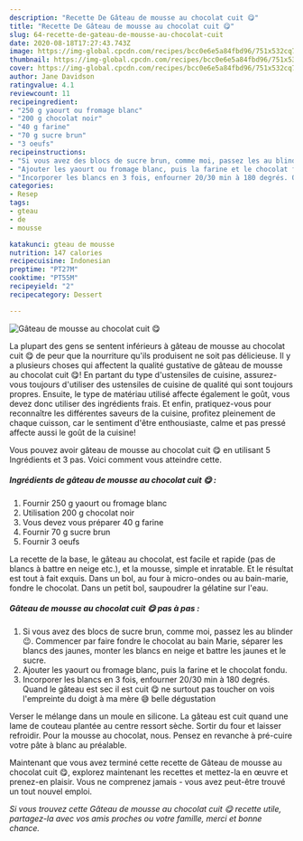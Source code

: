 ```yaml
---
description: "Recette De Gâteau de mousse au chocolat cuit 😋"
title: "Recette De Gâteau de mousse au chocolat cuit 😋"
slug: 64-recette-de-gateau-de-mousse-au-chocolat-cuit
date: 2020-08-18T17:27:43.743Z
image: https://img-global.cpcdn.com/recipes/bcc0e6e5a84fbd96/751x532cq70/gateau-de-mousse-au-chocolat-cuit-😋-photo-principale-de-la-recette.jpg
thumbnail: https://img-global.cpcdn.com/recipes/bcc0e6e5a84fbd96/751x532cq70/gateau-de-mousse-au-chocolat-cuit-😋-photo-principale-de-la-recette.jpg
cover: https://img-global.cpcdn.com/recipes/bcc0e6e5a84fbd96/751x532cq70/gateau-de-mousse-au-chocolat-cuit-😋-photo-principale-de-la-recette.jpg
author: Jane Davidson
ratingvalue: 4.1
reviewcount: 11
recipeingredient:
- "250 g yaourt ou fromage blanc"
- "200 g chocolat noir"
- "40 g farine"
- "70 g sucre brun"
- "3 oeufs"
recipeinstructions:
- "Si vous avez des blocs de sucre brun, comme moi, passez les au blinder 😉. Commencer par faire fondre le chocolat au bain Marie, séparer les blancs des jaunes, monter les blancs en neige et battre les jaunes et le sucre."
- "Ajouter les yaourt ou fromage blanc, puis la farine et le chocolat fondu."
- "Incorporer les blancs en 3 fois, enfourner 20/30 min à 180 degrés. Quand le gâteau est sec il est cuit 😋 ne surtout pas toucher on vois l&#39;empreinte du doigt à ma mère 😅 belle dégustation"
categories:
- Resep
tags:
- gteau
- de
- mousse

katakunci: gteau de mousse 
nutrition: 147 calories
recipecuisine: Indonesian
preptime: "PT27M"
cooktime: "PT55M"
recipeyield: "2"
recipecategory: Dessert

---
```



![Gâteau de mousse au chocolat cuit 😋](https://img-global.cpcdn.com/recipes/bcc0e6e5a84fbd96/751x532cq70/gateau-de-mousse-au-chocolat-cuit-😋-photo-principale-de-la-recette.jpg)

La plupart des gens se sentent inférieurs à gâteau de mousse au chocolat cuit 😋 de peur que la nourriture qu'ils produisent ne soit pas délicieuse. Il y a plusieurs choses qui affectent la qualité gustative de gâteau de mousse au chocolat cuit 😋! En partant du type d'ustensiles de cuisine, assurez-vous toujours d'utiliser des ustensiles de cuisine de qualité qui sont toujours propres. Ensuite, le type de matériau utilisé affecte également le goût, vous devez donc utiliser des ingrédients frais. Et enfin, pratiquez-vous pour reconnaître les différentes saveurs de la cuisine, profitez pleinement de chaque cuisson, car le sentiment d'être enthousiaste, calme et pas pressé affecte aussi le goût de la cuisine!

<!--inarticleads1-->

Vous pouvez avoir gâteau de mousse au chocolat cuit 😋 en utilisant 5 Ingrédients et 3 pas. Voici comment vous atteindre cette.

##### Ingrédients de gâteau de mousse au chocolat cuit 😋 :

1. Fournir 250 g yaourt ou fromage blanc
1. Utilisation 200 g chocolat noir
1. Vous devez vous préparer 40 g farine
1. Fournir 70 g sucre brun
1. Fournir 3 oeufs


La recette de la base, le gâteau au chocolat, est facile et rapide (pas de blancs à battre en neige etc.), et la mousse, simple et inratable. Et le résultat est tout à fait exquis. Dans un bol, au four à micro-ondes ou au bain-marie, fondre le chocolat. Dans un petit bol, saupoudrer la gélatine sur l&#39;eau. 

<!--inarticleads2-->

##### Gâteau de mousse au chocolat cuit 😋 pas à pas :

1. Si vous avez des blocs de sucre brun, comme moi, passez les au blinder 😉. Commencer par faire fondre le chocolat au bain Marie, séparer les blancs des jaunes, monter les blancs en neige et battre les jaunes et le sucre.
1. Ajouter les yaourt ou fromage blanc, puis la farine et le chocolat fondu.
1. Incorporer les blancs en 3 fois, enfourner 20/30 min à 180 degrés. Quand le gâteau est sec il est cuit 😋 ne surtout pas toucher on vois l&#39;empreinte du doigt à ma mère 😅 belle dégustation


Verser le mélange dans un moule en silicone. La gâteau est cuit quand une lame de couteau plantée au centre ressort sèche. Sortir du four et laisser refroidir. Pour la mousse au chocolat, nous. Pensez en revanche à pré-cuire votre pâte à blanc au préalable. 

<!--inarticleads1-->

<p>
Maintenant que vous avez terminé cette recette de Gâteau de mousse au chocolat cuit 😋, explorez maintenant les recettes et mettez-la en œuvre et prenez-en plaisir. Vous ne comprenez jamais - vous avez peut-être trouvé un tout nouvel emploi.
</p>

<p>
<i>Si vous trouvez cette Gâteau de mousse au chocolat cuit 😋 recette utile, partagez-la avec vos amis proches ou votre famille, merci et bonne chance.</i>
</p>
